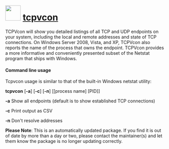 ﻿# <img src="https://cdn.jsdelivr.net/gh/mkevenaar/chocolatey-packages@063ff9b74c2db9c04d9fd1fb9a239adbea3c0d71/icons/tcpvcon.png" width="48" height="48"/> [tcpvcon](https://community.chocolatey.org/packages/tcpvcon)


TCPVcon will show you detailed listings of all TCP and UDP endpoints on your system, including the local and remote addresses and state of TCP connections. On Windows Server 2008, Vista, and XP, TCPVcon also reports the name of the process that owns the endpoint. TCPVcon provides a more informative and conveniently presented subset of the Netstat program that ships with Windows.

#### Command line usage

Tcpvcon usage is similar to that of the built-in Windows netstat utility:

__tcpvcon__ [__-a__] [__-c__] [__-n__] [[process name] [PID]]

__-a__  Show all endpoints (default is to show established TCP connections)

__-c__  Print output as CSV

__-n__  Don't resolve addresses

**Please Note**: This is an automatically updated package. If you find it is
out of date by more than a day or two, please contact the maintainer(s) and
let them know the package is no longer updating correctly.
